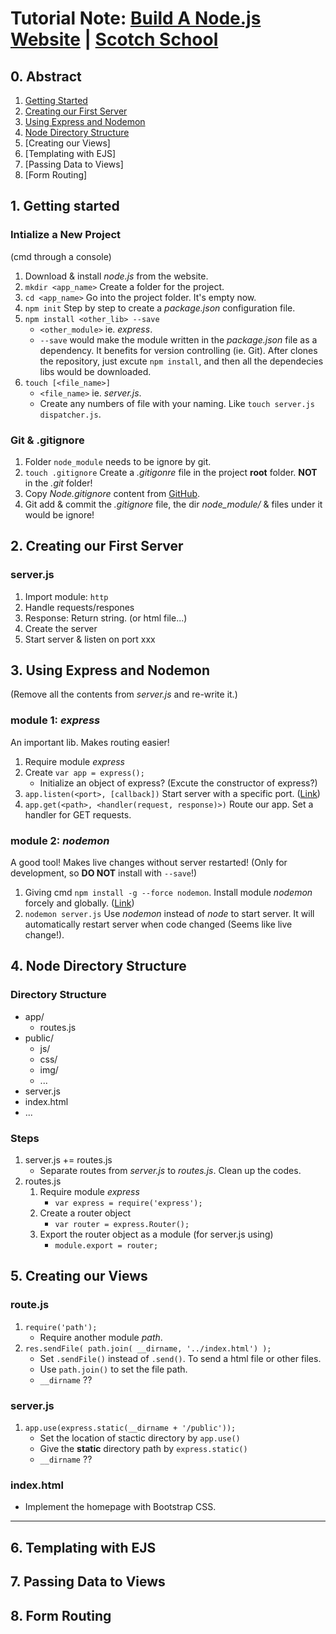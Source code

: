 # Tutorial Note: [Build A Node.js Website](https://school.scotch.io/build-a-nodejs-website) | [Scotch School](https://school.scotch.io)
## 0. Abstract
1. [Getting Started](#1)
2. [Creating our First Server](#2)
3. [Using Express and Nodemon](#3)
4. [Node Directory Structure](#4)
5. [Creating our Views]
6. [Templating with EJS]
7. [Passing Data to Views]
8. [Form Routing]

## <span id='1'>1. Getting started<span>

### Intialize a New Project 
(cmd through a console)

1. Download & install *node.js* from the website.
2. `mkdir <app_name>` Create a folder for the project.
3. `cd <app_name>` Go into the project folder. It's empty now.
4. `npm init` Step by step to create a *package.json* configuration file. 
5. `npm install <other_lib> --save` 
	- `<other_module>` ie. *express*. 
	- `--save` would make the module written in the *package.json* file as a dependency. It benefits for version controlling (ie. Git). After clones the repository, just excute `npm install`, and then all the dependecies libs would be downloaded.
6. `touch [<file_name>]`
	- `<file_name>` ie. *server.js*.
	- Create any numbers of file with your naming. Like `touch server.js dispatcher.js`.

### Git & .gitignore
1. Folder `node_module` needs to be ignore by git.
2. `touch .gitignore` Create a *.gitigonre* file in the project **root** folder. **NOT** in the *.git* folder!
3. Copy *Node.gitignore* content from [GitHub](https://github.com/github/gitignore).
4. Git add & commit the *.gitignore* file, the dir *node_module/* & files under it would be ignore!


## <span id='2'>2. Creating our First Server<span>

### server.js
1. Import module: `http`
2. Handle requests/respones
3. Response: Return string. (or html file...)
4. Create the server
5. Start server & listen on port xxx

## <span id='3'>3. Using Express and Nodemon<span>
(Remove all the contents from *server.js* and re-write it.)

### module 1: *express*
An important lib. Makes routing easier!

1. Require module *express*
2. Create `var app = express();` 
	- Initialize an object of express? (Excute the constructor of express?)
3. `app.listen(<port>, [callback])` Start server with a specific port. ([Link](http://expressjs.com/en/4x/api.html#app.listen))
4. `app.get(<path>, <handler(request, response)>)` Route our app. Set a handler for GET requests.

### module 2: *nodemon*
A good tool! Makes live changes without server restarted! (Only for development, so **DO NOT** install with `--save`!)

1. Giving cmd `npm install -g --force nodemon`. Install module *nodemon* forcely and globally. ([Link](https://teamtreehouse.com/community/nodemon-command-not-found))
2. `nodemon server.js` Use *nodemon* instead of *node* to start server. It will automatically restart server when code changed (Seems like live change!).  

## <span id='4'>4. Node Directory Structure<span>
### Directory Structure

- app/
	- routes.js
- public/
	- js/
	- css/
	- img/
	- ...
- server.js
- index.html
- ...

### Steps
1. server.js += routes.js
	- Separate routes from *server.js* to *routes.js*. Clean up the codes.
2. routes.js
	1. Require module *express*
		- `var express = require('express');`
	2. Create a router object
		- `var router = express.Router();`
	3. Export the router object as a module (for server.js using)
		- `module.export = router;`

## <span id='5'>5. Creating our Views<span>
### route.js
1. `require('path');` 
	- Require another module *path*.
2. `res.sendFile( path.join( __dirname, '../index.html') );` 
	- Set `.sendFile()` instead of `.send()`. To send a html file or other files.
	- Use `path.join()` to set the file path.
	- `__dirname` ?? 
### server.js
1. `app.use(express.static(__dirname + '/public'));`
	- Set the location of stactic directory by `app.use()`
	- Give the **static** directory path by `express.static()`
	- `__dirname` ??

### index.html
- Implement the homepage with Bootstrap CSS.

---
## <span id='6'>6. Templating with EJS<span>
## <span id='7'>7. Passing Data to Views<span>
## <span id='8'>8. Form Routing<span>
